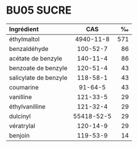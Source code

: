 # BU05 SUCRE

| Ingrédient             | CAS                  | ‰       |
| :--------------------- | :------------------: | ------: |
| éthylmaltol            | 4940-11-8            | 571     |
| benzaldéhyde           | 100-52-7             | 86      |
| acétate de benzyle     | 140-11-4             | 86      |
| benzoate de benzyle    | 120-51-4             | 43      |
| salicylate de benzyle  | 118-58-1             | 43      |
| coumarine              | 91-64-5              | 43      |
| vanilline              | 121-33-5             | 29      |
| éthylvanilline         | 121-32-4             | 29      |
| dulcinyl               | 55418-52-5           | 29      |
| vératrylal             | 120-14-9             | 29      |
| benjoin                | 119-53-9             | 14      |
